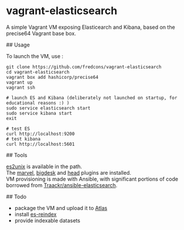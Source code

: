 # vagrant-elasticsearch

A simple Vagrant VM exposing Elasticearch and Kibana, based on the precise64 Vagrant base box. 

## Usage

To launch the VM, use : 

```
git clone https://github.com/fredcons/vagrant-elasticsearch
cd vagrant-elasticsearch
vagrant box add hashicorp/precise64
vagrant up
vagrant ssh

# launch ES and Kibana (deliberately not launched on startup, for educational reasons :) )
sudo service elasticsearch start
sudo service kibana start
exit

# test ES
curl http://localhost:9200
# test kibana
curl http://localhost:5601
```

## Tools

[es2unix](https://github.com/elastic/es2unix) is available in the path.   
The [marvel](https://www.elastic.co/products/marvel), [bigdesk](http://bigdesk.org/) and [head](http://mobz.github.io/elasticsearch-head/) plugins are installed.   
VM provisioning is made with Ansible, with significant portions of code borrowed from [Traackr/ansible-elasticsearch](https://github.com/Traackr/ansible-elasticsearch).   

## Todo
 
- package the VM and upload it to [Atlas](https://atlas.hashicorp.com/)
- install [es-reindex](https://github.com/geronime/es-reindex)
- provide indexable datasets

